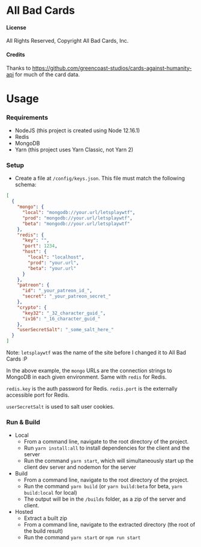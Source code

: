 # All Bad Cards

#### License
All Rights Reserved, Copyright All Bad Cards, Inc.

#### Credits ####
Thanks to https://github.com/greencoast-studios/cards-against-humanity-api for much of the card data.

# Usage 

### Requirements

- NodeJS (this project is created using Node 12.16.1)
- Redis 
- MongoDB
- Yarn (this project uses Yarn Classic, not Yarn 2)

### Setup

- Create a file at `/config/keys.json`. This file must match the following schema:

```json
[
  {
    "mongo": {
      "local": "mongodb://your.url/letsplaywtf",
      "prod": "mongodb://your.url/letsplaywtf",
      "beta": "mongodb://your.url/letsplaywtf"
    },
    "redis": {
      "key": "",
      "port": 1234,
      "host": {
        "local": "localhost",
        "prod": "your.url",
        "beta": "your.url"
      }
    },
    "patreon": {
      "id": "_your_patreon_id_",
      "secret": "_your_patreon_secret_"
    },
    "crypto": {
      "key32": "_32_character_guid_",
      "iv16": "_16_character_guid_"
    },
    "userSecretSalt": "_some_salt_here_"
  }
]
```
Note: `letsplaywtf` was the name of the site before I changed it to All Bad Cards :P

In the above example, the `mongo` URLs are the connection strings to MongoDB in each given environment. Same with `redis` for Redis.

`redis.key` is the auth password for Redis. `redis.port` is the externally accessible port for Redis.

`userSecretSalt` is used to salt user cookies.


### Run & Build

- Local
    - From a command line, navigate to the root directory of the project.
    - Run `yarn install:all` to install dependencies for the client and the server
    - Run the command `yarn start`, which will simultaneously start up the client dev server and nodemon for the server
- Build
    - From a command line, navigate to the root directory of the project.
    - Run the command `yarn build` (or `yarn build:beta` for beta, `yarn build:local` for local)
    - The output will be in the `/builds` folder, as a zip of the server and client.
- Hosted
    - Extract a built zip
    - From a command line, navigate to the extracted directory (the root of the build result)
    - Run the command `yarn start` or `npm run start`
